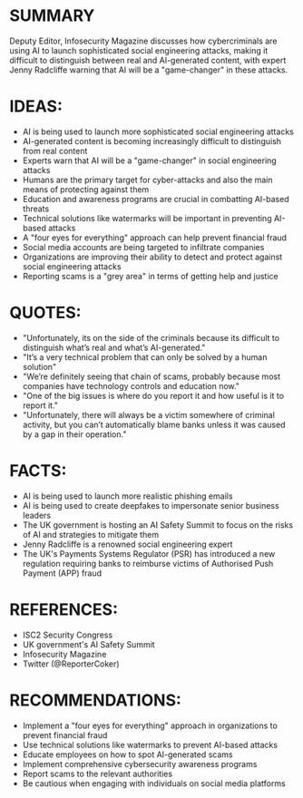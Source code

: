 # SUMMARY
Deputy Editor, Infosecurity Magazine discusses how cybercriminals are using AI to launch sophisticated social engineering attacks, making it difficult to distinguish between real and AI-generated content, with expert Jenny Radcliffe warning that AI will be a "game-changer" in these attacks.

# IDEAS:
* AI is being used to launch more sophisticated social engineering attacks
* AI-generated content is becoming increasingly difficult to distinguish from real content
* Experts warn that AI will be a "game-changer" in social engineering attacks
* Humans are the primary target for cyber-attacks and also the main means of protecting against them
* Education and awareness programs are crucial in combatting AI-based threats
* Technical solutions like watermarks will be important in preventing AI-based attacks
* A "four eyes for everything" approach can help prevent financial fraud
* Social media accounts are being targeted to infiltrate companies
* Organizations are improving their ability to detect and protect against social engineering attacks
* Reporting scams is a "grey area" in terms of getting help and justice

# QUOTES:
* "Unfortunately, its on the side of the criminals because its difficult to distinguish what’s real and what’s AI-generated."
* "It’s a very technical problem that can only be solved by a human solution"
* "We’re definitely seeing that chain of scams, probably because most companies have technology controls and education now."
* "One of the big issues is where do you report it and how useful is it to report it."
* "Unfortunately, there will always be a victim somewhere of criminal activity, but you can’t automatically blame banks unless it was caused by a gap in their operation."

# FACTS:
* AI is being used to launch more realistic phishing emails
* AI is being used to create deepfakes to impersonate senior business leaders
* The UK government is hosting an AI Safety Summit to focus on the risks of AI and strategies to mitigate them
* Jenny Radcliffe is a renowned social engineering expert
* The UK's Payments Systems Regulator (PSR) has introduced a new regulation requiring banks to reimburse victims of Authorised Push Payment (APP) fraud

# REFERENCES:
* ISC2 Security Congress
* UK government's AI Safety Summit
* Infosecurity Magazine
* Twitter (@ReporterCoker)

# RECOMMENDATIONS:
* Implement a "four eyes for everything" approach in organizations to prevent financial fraud
* Use technical solutions like watermarks to prevent AI-based attacks
* Educate employees on how to spot AI-generated scams
* Implement comprehensive cybersecurity awareness programs
* Report scams to the relevant authorities
* Be cautious when engaging with individuals on social media platforms
